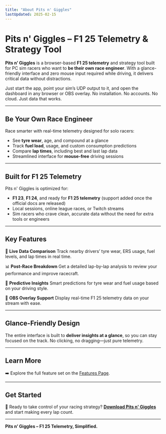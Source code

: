```yaml
---
title: "About Pits n' Giggles"
lastUpdated: 2025-02-15
---
```


# Pits n' Giggles – F1 25 Telemetry & Strategy Tool

**Pits n’ Giggles** is a browser-based **F1 25 telemetry** and strategy tool built for PC sim racers who want to **be their own race engineer**. With a glance-friendly interface and zero mouse input required while driving, it delivers critical data without distractions.

Just start the app, point your sim’s UDP output to it, and open the dashboard in any browser or OBS overlay. No installation. No accounts. No cloud. Just data that works.

---

## Be Your Own Race Engineer

Race smarter with real-time telemetry designed for solo racers:
- See **tyre wear**, age, and compound at a glance
- Track **fuel load**, usage, and custom consumption predictions
- Compare **lap times**, including best and last lap data
- Streamlined interface for **mouse-free** driving sessions

---

## Built for F1 25 Telemetry

Pits n' Giggles is optimized for:
- **F1 23**, **F1 24**, and ready for **F1 25 telemetry** (support added once the official docs are released)
- Local sessions, online league races, or Twitch streams
- Sim racers who crave clean, accurate data without the need for extra tools or engineers

---

## Key Features

🔧 **Live Data Comparison**
Track nearby drivers’ tyre wear, ERS usage, fuel levels, and lap times in real time.

📊 **Post-Race Breakdown**
Get a detailed lap-by-lap analysis to review your performance and improve racecraft.

🧠 **Predictive Insights**
Smart predictions for tyre wear and fuel usage based on your driving style.

🎥 **OBS Overlay Support**
Display real-time F1 25 telemetry data on your stream with ease.

---

## Glance-Friendly Design

The entire interface is built to **deliver insights at a glance**, so you can stay focused on the track. No clicking, no dragging—just pure telemetry.

---

## Learn More

➡️ Explore the full feature set on the [Features Page](/features).

---

## Get Started

🏁 Ready to take control of your racing strategy?
[**Download Pits n' Giggles**](/releases) and start making every lap count.

---

**Pits n’ Giggles – F1 25 Telemetry, Simplified.**

